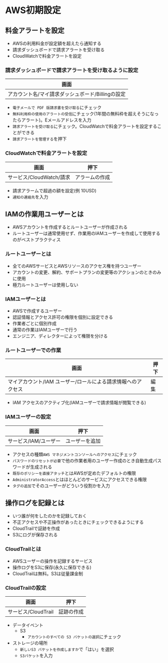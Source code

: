 # AWS初期設定

## 料金アラートを設定
- AWSの利用料金が設定額を超えたら通知する
- 請求ダッシュボードで請求アラートを受け取る
- CloudWatchで料金アラートを設定

### 請求ダッシュボードで請求アラートを受け取るように設定

|  画面  |
| ---- |
|  アカウント名/マイ請求ダッシュボード/Billingの設定  |

- `電子メールで PDF 版請求書を受け取る`にチェック
- `無料利用枠の使用のアラートの受信`にチェック(1年間の無料枠を超えそうになったらアラート)。Eメールアドレスを入力
- `請求アラートを受け取る`にチェック。CloudWatchで料金アラートを設定することができる
- `請求アラートを管理する`を押下

### CloudWatchで料金アラートを設定

|  画面  |  押下  |
| ---- | ---- |
|  サービス/CloudWatch/請求  |  アラームの作成  |

- 請求アラームで超過の額を設定(例 10USD)
- `通知の連絡先`を入力

## IAMの作業用ユーザーとは

- AWSアカウントを作成するとルートユーザーが作成される
- ルートユーザーは通常使用せず、作業用のIAMユーザーを作成して使用するのがベストプラクティス

### ルートユーザーとは

- 全てのAWSサービスとAWSリソースのアクセス権を持つユーザー
- アカウントの変更、解約、サポートプランの変更等のアクションのときのみに使用
- 極力ルートユーザーは使用しない

### IAMユーザーとは

- AWSで作成するユーザー
- 認証情報とアクセス許可の権限を個別に設定できる
- 作業者ごとに個別作成
- 通常の作業はIAMユーザーで行う
- エンジニア、ディレクターによって権限を分ける

### ルートユーザーでの作業

|  画面  |  押下  |
| ---- | ---- |
|  マイアカウント/IAM ユーザー/ロールによる請求情報へのアクセス  |  編集  |

- IAM アクセスのアクティブ化(IAMユーザーで請求情報が閲覧できる)

### IAMユーザーの設定

|  画面  |  押下  |
| ---- | ---- |
|  サービス/IAM/ユーザー  |  ユーザーを追加  |


- アクセスの種類`AWS マネジメントコンソールへのアクセス`にチェック
- `パスワードのリセットが必要`で他の作業者用のユーザー作成のとき自動生成パスワードが生成される
- `既存のポリシーを直接アタッチ`とはAWSが定めたデフォルトの権限
- `AdministratorAccess`とはほとんどのサービスにアクセスできる権限
- `タグの追加`でそのユーザーがどういう役割かを入力

## 操作ログを記録とは
- いつ誰が何をしたのかを記録しておく
- 不正アクセスや不正操作があったときにチェックできるようにする
- CloudTrailで証跡を作成
- S3にログが保存される

### CloudTrailとは
- AWSユーザーの操作を記録するサービス
- 操作ログをS3に保存(永久に保存できる)
- CloudTrailは無料。S3は従量課金制

### CloudTrailの設定

|  画面  |  押下  |
| ---- | ---- |
|  サービス/CloudTrail  |  証跡の作成  |


- データイベント
    - S3
        - `アカウントのすべての S3 バケットの選択`にチェック
- ストレージの場所
    - `新しいS3 バケットを作成しますか`で「はい」を選択
    - `S3バケット`を入力

